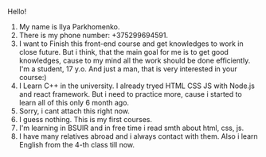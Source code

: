Hello!
1. My name is Ilya Parkhomenko.
2. There is my phone number: +375299694591.
3. I want to Finish this front-end course and get knowledges to work in close future. But i think, that the main goal for me is to get good knowledges, cause to my mind all the work should be done efficiently.
I'm a student, 17 y.o. And just a man, that is very interested in your course:)
4. I Learn C++ in the university. I already tryed HTML CSS JS with Node.js and react framework. But i need to practice more, cause i started to learn all of this only 6 month ago.
5. Sorry, i cant attach this right now.
6. I guess nothing. This is my first courses.
7. I'm learning in BSUIR and in free time i read smth about html, css, js.
8. I have many relatives abroad and i always contact with them. Also i learn English from the 4-th class till now.

